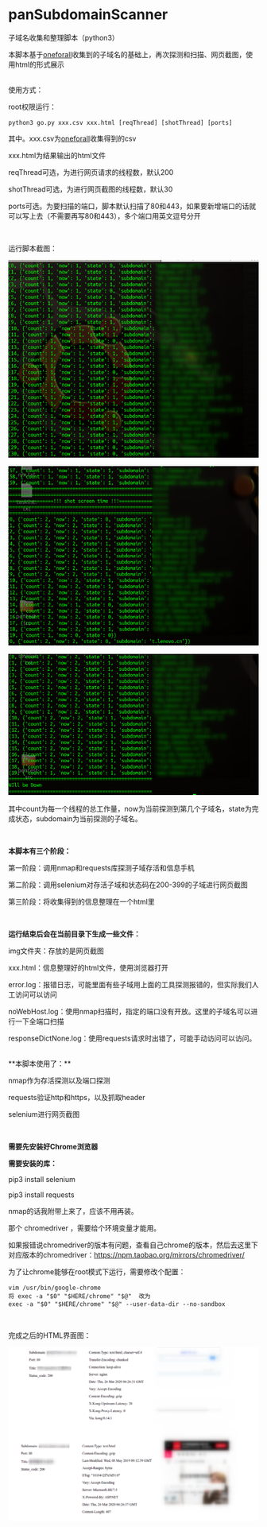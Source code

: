 # panSubdomainScanner
子域名收集和整理脚本（python3）

本脚本基于[oneforall](https://github.com/shmilylty/OneForAll)收集到的子域名的基础上，再次探测和扫描、网页截图，使用html的形式展示

<br>
使用方式：

root权限运行：

```
python3 go.py xxx.csv xxx.html [reqThread] [shotThread] [ports]
```

其中。xxx.csv为[oneforall](https://github.com/shmilylty/OneForAll)收集得到的csv

xxx.html为结果输出的html文件

reqThread可选，为进行网页请求的线程数，默认200

shotThread可选，为进行网页截图的线程数，默认30

ports可选。为要扫描的端口，脚本默认扫描了80和443，如果要新增端口的话就可以写上去（不需要再写80和443），多个端口用英文逗号分开

<br>

运行脚本截图：

![](./image/1.png)

![](./image/2.png)

![](./image/3.png)

其中count为每一个线程的总工作量，now为当前探测到第几个子域名，state为完成状态，subdomain为当前探测的子域名。

<br>

**本脚本有三个阶段：**

第一阶段：调用nmap和requests库探测子域存活和信息手机

第二阶段：调用selenium对存活子域和状态码在200-399的子域进行网页截图

第三阶段：将收集得到的信息整理在一个html里



<br>

**运行结束后会在当前目录下生成一些文件：**

img文件夹：存放的是网页截图

xxx.html：信息整理好的html文件，使用浏览器打开

error.log：报错日志，可能里面有些子域用上面的工具探测报错的，但实际我们人工访问可以访问

noWebHost.log：使用nmap扫描时，指定的端口没有开放。这里的子域名可以进行一下全端口扫描

responseDictNone.log：使用requests请求时出错了，可能手动访问可以访问。



<br>
**本脚本使用了：**

nmap作为存活探测以及端口探测

requests验证http和https，以及抓取header

selenium进行网页截图

<br>

**需要先安装好Chrome浏览器**

**需要安装的库：**

pip3 install selenium

pip3 install requests

nmap的话我附带上来了，应该不用再装。

那个 chromedriver ，需要给个环境变量才能用。

如果报错说chromedriver的版本有问题，查看自己chrome的版本，然后去这里下对应版本的chromedriver：https://npm.taobao.org/mirrors/chromedriver/


为了让chrome能够在root模式下运行，需要修改个配置：

```
vim /usr/bin/google-chrome
将 exec -a "$0" "$HERE/chrome" "$@"  改为
exec -a "$0" "$HERE/chrome" "$@" --user-data-dir --no-sandbox
```

<br>

完成之后的HTML界面图：

![](./image/show.png)
